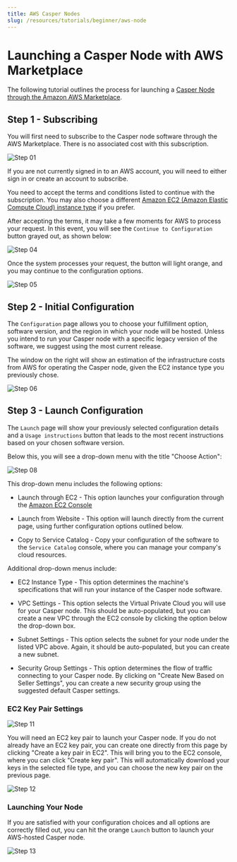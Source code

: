 ```yaml
---
title: AWS Casper Nodes
slug: /resources/tutorials/beginner/aws-node
---
```


# Launching a Casper Node with AWS Marketplace

The following tutorial outlines the process for launching a [Casper Node through the Amazon AWS Marketplace](https://aws.amazon.com/marketplace/pp/prodview-d7xpciuetjq5u).

## Step 1 - Subscribing

You will first need to subscribe to the Casper node software through the AWS Marketplace. There is no associated cost with this subscription.

![Step 01](/image/tutorials/aws-node/CasperAWS01.png)

If you are not currently signed in to an AWS account, you will need to either sign in or create an account to subscribe.

You need to accept the terms and conditions listed to continue with the subscription. You may also choose a different [Amazon EC2 (Amazon Elastic Compute Cloud) instance type](https://aws.amazon.com/ec2/instance-types/) if you prefer.

After accepting the terms, it may take a few moments for AWS to process your request. In this event, you will see the `Continue to Configuration` button grayed out, as shown below:

![Step 04](/image/tutorials/aws-node/CasperAWS02.png)

Once the system processes your request, the button will light orange, and you may continue to the configuration options.

![Step 05](/image/tutorials/aws-node/CasperAWS03.png)

## Step 2 - Initial Configuration

The `Configuration` page allows you to choose your fulfillment option, software version, and the region in which your node will be hosted. Unless you intend to run your Casper node with a specific legacy version of the software, we suggest using the most current release.

The window on the right will show an estimation of the infrastructure costs from AWS for operating the Casper node, given the EC2 instance type you previously chose.

![Step 06](/image/tutorials/aws-node/CasperAWS04.png)

## Step 3 - Launch Configuration

The `Launch` page will show your previously selected configuration details and a `Usage instructions` button that leads to the most recent instructions based on your chosen software version.

Below this, you will see a drop-down menu with the title "Choose Action":

![Step 08](/image/tutorials/aws-node/CasperAWS05.png)

This drop-down menu includes the following options:

* Launch through EC2 - This option launches your configuration through the [Amazon EC2 Console](https://console.aws.amazon.com/ec2/)

* Launch from Website - This option will launch directly from the current page, using further configuration options outlined below.

* Copy to Service Catalog - Copy your configuration of the software to the `Service Catalog` console, where you can manage your company's cloud resources.

Additional drop-down menus include:

* EC2 Instance Type - This option determines the machine's specifications that will run your instance of the Casper node software.

* VPC Settings - This option selects the Virtual Private Cloud you will use for your Casper node. This should be auto-populated, but you can create a new VPC through the EC2 console by clicking the option below the drop-down box.

* Subnet Settings - This option selects the subnet for your node under the listed VPC above. Again, it should be auto-populated, but you can create a new subnet.

* Security Group Settings - This option determines the flow of traffic connecting to your Casper node. By clicking on "Create New Based on Seller Settings", you can create a new security group using the suggested default Casper settings.

### EC2 Key Pair Settings

![Step 11](/image/tutorials/aws-node/CasperAWS06.png)

You will need an EC2 key pair to launch your Casper node. If you do not already have an EC2 key pair, you can create one directly from this page by clicking "Create a key pair in EC2". This will bring you to the EC2 console, where you can click "Create key pair". This will automatically download your keys in the selected file type, and you can choose the new key pair on the previous page.

![Step 12](/image/tutorials/aws-node/CasperAWS07.png)

### Launching Your Node

If you are satisfied with your configuration choices and all options are correctly filled out, you can hit the orange `Launch` button to launch your AWS-hosted Casper node.

![Step 13](/image/tutorials/aws-node/CasperAWS08.png)